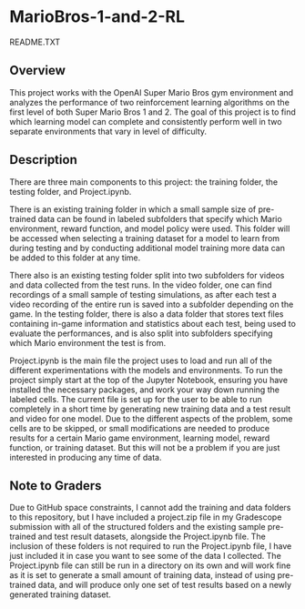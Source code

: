 # MarioBros-1-and-2-RL

README.TXT

## Overview 

This project works with the OpenAI Super Mario Bros gym environment and analyzes the performance of two reinforcement learning algorithms on the first level of both Super Mario Bros 1 and 2. The goal of this project is to find which learning model can complete and consistently perform well in two separate environments that vary in level of difficulty.

## Description 

There are three main components to this project: the training folder, the testing folder, and Project.ipynb. 

There is an existing training folder in which a small sample size of pre-trained data can be found in labeled subfolders that specify which Mario environment, reward function, and model policy were used. This folder will be accessed when selecting a training dataset for a model to learn from during testing and by conducting additional model training more data can be added to this folder at any time. 

There also is an existing testing folder split into two subfolders for videos and data collected from the test runs. In the video folder, one can find recordings of a small sample of testing simulations, as after each test a video recording of the entire run is saved into a subfolder depending on the game. In the testing folder, there is also a data folder that stores text files containing in-game information and statistics about each test, being used to evaluate the performances, and is also split into subfolders specifying which Mario environment the test is from.

Project.ipynb is the main file the project uses to load and run all of the different experimentations with the models and environments. To run the project simply start at the top of the Jupyter Notebook, ensuring you have installed the necessary packages, and work your way down running the labeled cells. The current file is set up for the user to be able to run completely in a short time by generating new training data and a test result and video for one model. Due to the different aspects of the problem, some cells are to be skipped, or small modifications are needed to produce results for a certain Mario game environment, learning model, reward function, or training dataset. But this will not be a problem if you are just interested in producing any time of data. 

## Note to Graders

Due to GitHub space constraints, I cannot add the training and data folders to this repository, but I have included a project.zip file in my Gradescope submission with all of the structured folders and the existing sample pre-trained and test result datasets, alongside the Project.ipynb file. The inclusion of these folders is not required to run the Project.ipynb file, I have just included it in case you want to see some of the data I collected. The Project.ipynb file can still be run in a directory on its own and will work fine as it is set to generate a small amount of training data, instead of using pre-trained data, and will produce only one set of test results based on a newly generated training dataset. 
